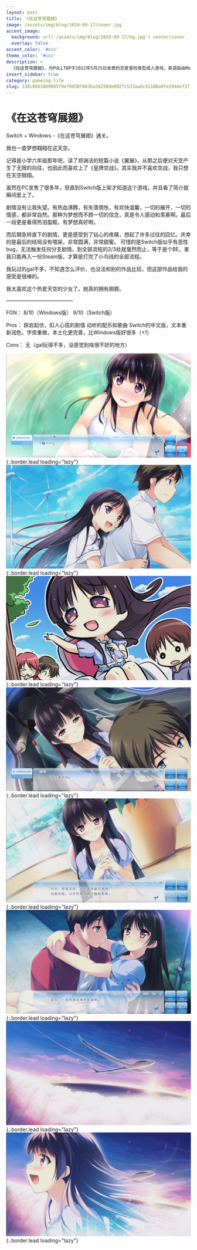 ```yaml
---
layout: post
title: 《在这苍穹展翅》
image: /assets/img/blog/2019-09-17/cover.jpg
accent_image: 
  background: url('/assets/img/blog/2019-09-17/bg.jpg') center/cover
  overlay: false
accent_color: '#ccc'
theme_color: '#ccc'
description: >
  《在这苍穹展翅》，为PULLTOP于2012年5月25日发表的恋爱冒险类型成人游戏，英语版由Moe Novel于2013年6月28日发售，简体中文版于2018年3月7日发售。
invert_sidebar: true
category: gameing-life
slug: 138c8663869065f9ef0d30f883ba34258de892fc533aadc41188a8fe194def37
---
```


# 《在这苍穹展翅》

Switch + Windows -《在这苍穹展翅》通关。

我也一直梦想翱翔在这天空。

记得是小学六年级那年吧，读了郑渊洁的短篇小说《翼展》，从那之后便对天空产生了无限的向往，也因此而喜欢上了《皇牌空战》。其实我并不喜欢空战，我只想在天空翱翔。

虽然在PC发售了很多年，但直到Switch版上架才知道这个游戏，并且看了简介就瞬间爱上了。

剧情没有让我失望。有热血沸腾，有失落惆怅，有欢快温馨，一切的展开，一切的情感，都非常自然。那种为梦想而不顾一切的信念，真是令人感动和羡慕啊。最后一段更是看得热泪盈眶，有梦想真好啊。

而后期急转直下的剧情，更是感受到了钻心的疼痛，想起了许多过往的回忆。庆幸的是最后的结局没有喂屎，非常圆满，非常甜蜜。
可惜的是Switch版似乎有恶性bug，无法触发任何分支剧情，到全部流程的2/3处就戛然而止，等于是个BE，害我只能再入一份Steam版，才算是打完了小鸟线的全部流程。

我玩过的gal不多，不知道怎么评价，也没法和别的作品比较，但这部作品给我的感受是很棒的。

我太喜欢这个热爱天空的少女了。她真的拥有翅膀。

—————————————

FGN：
8/10（Windows版）
9/10（Switch版）

Pros：
跌宕起伏，扣人心弦的剧情
动听的配乐和歌曲
Switch的中文版，文本重新润色，字库重做，本土化更完善，比Windows版好很多（+1）

Cons：
无（gal玩得不多，没感觉到啥很不好的地方）

![](/assets/img/blog/2019-09-17/1.jpg){:.border.lead loading="lazy"}
![](/assets/img/blog/2019-09-17/2.jpg){:.border.lead loading="lazy"}
![](/assets/img/blog/2019-09-17/3.jpg){:.border.lead loading="lazy"}
![](/assets/img/blog/2019-09-17/4.jpg){:.border.lead loading="lazy"}
![](/assets/img/blog/2019-09-17/5.jpg){:.border.lead loading="lazy"}
![](/assets/img/blog/2019-09-17/6.jpg){:.border.lead loading="lazy"}
![](/assets/img/blog/2019-09-17/7.jpg){:.border.lead loading="lazy"}
![](/assets/img/blog/2019-09-17/8.jpg){:.border.lead loading="lazy"}

